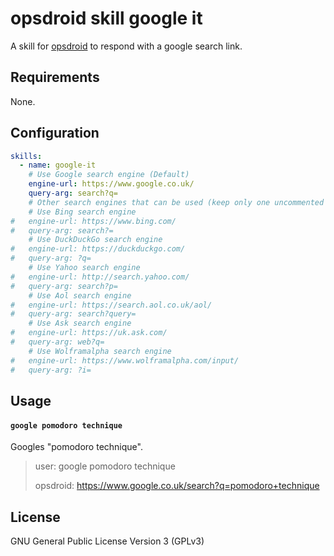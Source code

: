 # opsdroid skill google it

A skill for [opsdroid](https://github.com/opsdroid/opsdroid) to respond with a google search link.

## Requirements

None.

## Configuration

```yaml
skills:
  - name: google-it
    # Use Google search engine (Default)
    engine-url: https://www.google.co.uk/
    query-arg: search?q=
    # Other search engines that can be used (keep only one uncommented at a time)
    # Use Bing search engine
#   engine-url: https://www.bing.com/
#   query-arg: search?=
    # Use DuckDuckGo search engine
#   engine-url: https://duckduckgo.com/
#   query-arg: ?q=
    # Use Yahoo search engine
#   engine-url: http://search.yahoo.com/
#   query-arg: search?p=
    # Use Aol search engine
#   engine-url: https://search.aol.co.uk/aol/
#   query-arg: search?query=
    # Use Ask search engine
#   engine-url: https://uk.ask.com/
#   query-arg: web?q=
    # Use Wolframalpha search engine
#   engine-url: https://www.wolframalpha.com/input/
#   query-arg: ?i=
```

## Usage

#### `google pomodoro technique`

Googles "pomodoro technique".

> user: google pomodoro technique
>
> opsdroid: https://www.google.co.uk/search?q=pomodoro+technique

## License

GNU General Public License Version 3 (GPLv3)
